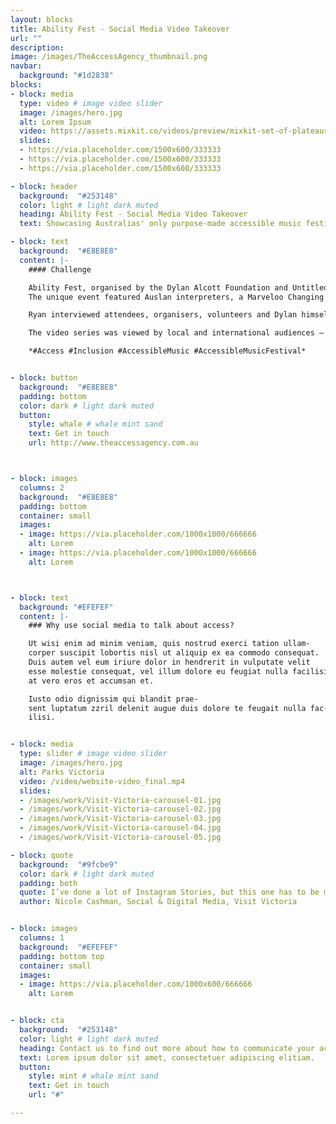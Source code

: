 ```yaml
---
layout: blocks
title: Ability Fest - Social Media Video Takeover
url: ""
description:
image: /images/TheAccessAgency_thumbnail.png
navbar:
  background: "#1d2838"
blocks:
- block: media
  type: video # image video slider
  image: /images/hero.jpg
  alt: Lorem Ipsum
  video: https://assets.mixkit.co/videos/preview/mixkit-set-of-plateaus-seen-from-the-heights-in-a-sunset-26070-large.mp4
  slides:
  - https://via.placeholder.com/1500x600/333333
  - https://via.placeholder.com/1500x600/333333
  - https://via.placeholder.com/1500x600/333333

- block: header
  background:  "#253148"
  color: light # light dark muted
  heading: Ability Fest - Social Media Video Takeover
  text: Showcasing Australias' only purpose-made accessible music festival.

- block: text
  background:  "#E8E8E8"
  content: |-
    #### Challenge

    Ability Fest, organised by the Dylan Alcott Foundation and Untitled Group, is Australia’s only fully accessible and inclusive music festival. The 2021 event was held in Melbourne’s Alexandra Gardens with top-notch acts like Alex the Astronaut, Illy, Pecking Duck, What So Not and Confidence Man.
    The unique event featured Auslan interpreters, a Marveloo Changing Places toilet, accessible toilets, ramps and matting throughout, a sensory chill zone, Bindi Maps beacon navigation, elevated viewing platforms, dog guide relief and water bowls, quiet areas and lots more.

    Ryan interviewed attendees, organisers, volunteers and Dylan himself about the vision and purpose of the day. Given ‘Access All Areas’ the goal was to show slices of the event as the day rolled on. Ryan filmed and edited the video highlights and patched them across to Visit Victoria for release. He also looked at other accessible music venues across the city too – for year-round entertainment in our dynamic city.

    The video series was viewed by local and international audiences – showcasing Melbourne as a safe inclusive and accessible city – reinforcing our liveable city credentials.

    *#Access #Inclusion #AccessibleMusic #AccessibleMusicFestival*


- block: button
  background:  "#E8E8E8"
  padding: bottom
  color: dark # light dark muted
  button:
    style: whale # whale mint sand
    text: Get in touch
    url: http://www.theaccessagency.com.au



- block: images
  columns: 2
  background:  "#E8E8E8"
  padding: bottom
  container: small
  images:
  - image: https://via.placeholder.com/1000x1000/666666
    alt: Lorem
  - image: https://via.placeholder.com/1000x1000/666666
    alt: Lorem



- block: text
  background: "#EFEFEF"
  content: |-
    ### Why use social media to talk about access?

    Ut wisi enim ad minim veniam, quis nostrud exerci tation ullam-
    corper suscipit lobortis nisl ut aliquip ex ea commodo consequat.
    Duis autem vel eum iriure dolor in hendrerit in vulputate velit
    esse molestie consequat, vel illum dolore eu feugiat nulla facilisis
    at vero eros et accumsan et.

    Iusto odio dignissim qui blandit prae-
    sent luptatum zzril delenit augue duis dolore te feugait nulla fac-
    ilisi.


- block: media
  type: slider # image video slider
  image: /images/hero.jpg
  alt: Parks Victoria
  video: /video/website-video_final.mp4
  slides:
  - /images/work/Visit-Victoria-carousel-01.jpg
  - /images/work/Visit-Victoria-carousel-02.jpg
  - /images/work/Visit-Victoria-carousel-03.jpg
  - /images/work/Visit-Victoria-carousel-04.jpg
  - /images/work/Visit-Victoria-carousel-05.jpg

- block: quote
  background:  "#9fcbe9"
  color: dark # light dark muted
  padding: both
  quote: I’ve done a lot of Instagram Stories, but this one has to be my favourite ...and if you’re interested in accessible tourism content creation, Ryan Smith is your guy
  author: Nicole Cashman, Social & Digital Media, Visit Victoria


- block: images
  columns: 1
  background:  "#EFEFEF"
  padding: bottom top
  container: small
  images:
  - image: https://via.placeholder.com/1000x600/666666
    alt: Lorem


- block: cta
  background:  "#253148"
  color: light # light dark muted
  heading: Contact us to find out more about how to communicate your access
  text: Lorem ipsum dolor sit amet, consectetuer adipiscing elitiam.
  button:
    style: mint # whale mint sand
    text: Get in touch
    url: "#"

---
```

